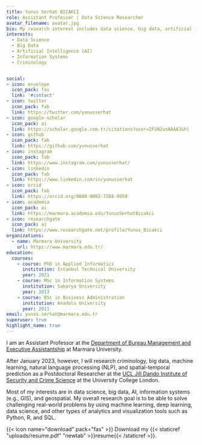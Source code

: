 ```yaml
---
title: Yunus Serhat BICAKCI
role: Assistant Professor | Data Science Researcher
avatar_filename: avatar.jpg
bio: My research interest includes data science, big data, artificial intelligence, information systems, criminology. 
interests:
  - Data Science
  - Big Data
  - Artificial Intelligence (AI)
  - Information Systems
  - Criminology


social:
- icon: envelope
  icon_pack: fas
  link: '#contact'
- icon: twitter
  icon_pack: fab
  link: https://twitter.com/yunusserhat
- icon: google-scholar
  icon_pack: ai
  link: https://scholar.google.com.tr/citations?user=2FSN2voAAAAJ&hl
- icon: github
  icon_pack: fab
  link: https://github.com/yunusserhat
- icon: instagram
  icon_pack: fab
  link: https://www.instagram.com/yunusserhat/
- icon: linkedin
  icon_pack: fab
  link: https://www.linkedin.com/in/yunusserhat
- icon: orcid
  icon_pack: fab
  link: https://orcid.org/0000-0002-7288-9959
- icon: academia
  icon_pack: ai
  link: https://marmara.academia.edu/YunusSerhatBicakci
- icon: researchgate
  icon_pack: ai
  link: https://www.researchgate.net/profile/Yunus_Bicakci
organizations:
  - name: Marmara University
    url: https://www.marmara.edu.tr/
education:
  courses:
    - course: PhD in Applied Informatics
      institution: Istanbul Technical University
      year: 2021
    - course: MSc in Information Systems
      institution: Sakarya University
      year: 2013
    - course: BSc in Business Administration
      institution: Anadolu University
      year: 2011
email: yunus.serhat@marmara.edu.tr
superuser: true
highlight_name: true
---
```


I am an Assistant Professor at the [Department of Bureau Management and Executive Assistantship](http://bys.sbmyo.marmara.edu.tr) at Marmara University. 

After January 2023, however, I will research criminology, big data, machine learning, natural language processing (NLP), and spatial-temporal prediction as a Postdoctoral Researcher at the [UCL Jill Dando Institute of Security and Crime Science](http://www.ucl.ac.uk/jill-dando-institute) at the University College London.

Most of my interests are in data science, big data, AI, information systems (e.g., GIS), and geospatial. My overall research goal is to be able to solve challenging real-world problems by using machine learning, deep learning, data science, and other types of analytics and visualization tools such as Python, R, and SQL.

{{< icon name="download" pack="fas" >}} Download my {{< staticref "uploads/resume.pdf" "newtab" >}}resume{{< /staticref >}}.

